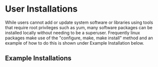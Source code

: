 # User Installations

While users cannot add or update system software or libraries using tools that require root privileges such as yum, many software packages can be installed locally without needing to be a superuser. Frequently linux packages make use of the "configure, make, make install" method and an example of how to do this is shown under Example Installation below. 

## Example Installations